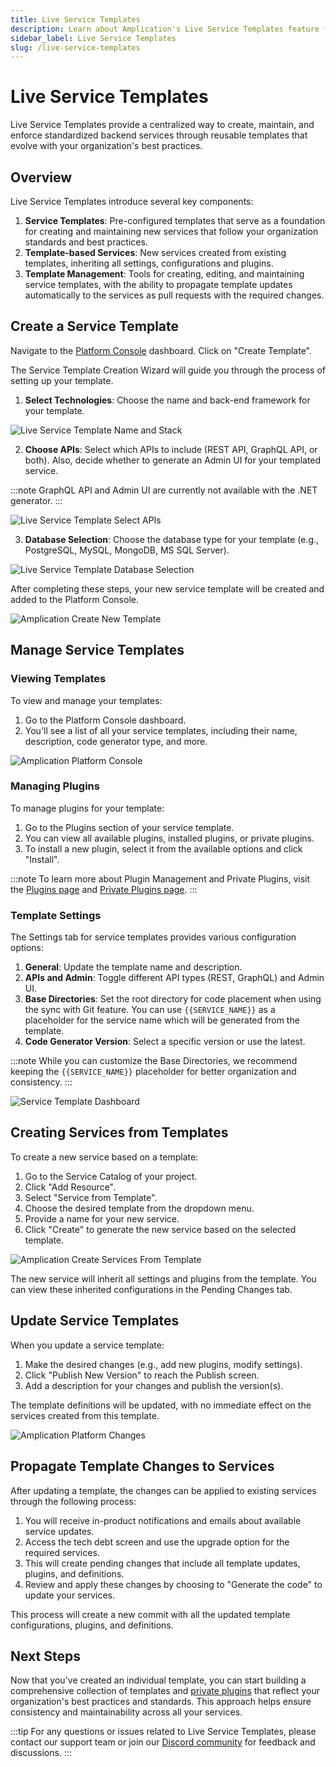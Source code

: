 ```yaml
---
title: Live Service Templates
description: Learn about Amplication's Live Service Templates feature for creating and managing standardized services.
sidebar_label: Live Service Templates
slug: /live-service-templates
---
```


# Live Service Templates

Live Service Templates provide a centralized way to create, maintain, and enforce standardized backend services through reusable templates that evolve with your organization's best practices.

## Overview

Live Service Templates introduce several key components:

1. **Service Templates**: Pre-configured templates that serve as a foundation for creating and maintaining new services that follow your organization standards and best practices.
2. **Template-based Services**: New services created from existing templates, inheriting all settings, configurations and plugins.
3. **Template Management**: Tools for creating, editing, and maintaining service templates, with the ability to propagate template updates automatically to the services as pull requests with the required changes.

## Create a Service Template

Navigate to the [Platform Console](/platform-console) dashboard. Click on "Create Template".

The Service Template Creation Wizard will guide you through the process of setting up your template.

1. **Select Technologies**: Choose the name and back-end framework for your template.

![Live Service Template Name and Stack](./assets/live-service-templates/name-and-stack.png)

2. **Choose APIs**: Select which APIs to include (REST API, GraphQL API, or both). Also, decide whether to generate an Admin UI for your templated service.

:::note
GraphQL API and Admin UI are currently not available with the .NET generator.
:::

![Live Service Template Select APIs](./assets/live-service-templates/apis.png)

3. **Database Selection**: Choose the database type for your template (e.g., PostgreSQL, MySQL, MongoDB, MS SQL Server).

![Live Service Template Database Selection](./assets/live-service-templates/database.png)

After completing these steps, your new service template will be created and added to the Platform Console.

![Amplication Create New Template](./assets/live-service-templates/complete.png)

## Manage Service Templates

### Viewing Templates

To view and manage your templates:

1. Go to the Platform Console dashboard.
2. You'll see a list of all your service templates, including their name, description, code generator type, and more.

![Amplication Platform Console](./assets/amplication-platform-console.png)

### Managing Plugins

To manage plugins for your template:

1. Go to the Plugins section of your service template.
2. You can view all available plugins, installed plugins, or private plugins.
3. To install a new plugin, select it from the available options and click "Install".

:::note
To learn more about Plugin Management and Private Plugins, visit the [Plugins page](/getting-started/plugins/) and [Private Plugins page](/private-plugins/).
:::

### Template Settings

The Settings tab for service templates provides various configuration options:

1. **General**: Update the template name and description.
2. **APIs and Admin**: Toggle different API types (REST, GraphQL) and Admin UI.
3. **Base Directories**: Set the root directory for code placement when using the sync with Git feature. You can use `{{SERVICE_NAME}}` as a placeholder for the service name which will be generated from the template.
4. **Code Generator Version**: Select a specific version or use the latest.

:::note
While you can customize the Base Directories, we recommend keeping the `{{SERVICE_NAME}}` placeholder for better organization and consistency.
:::

![Service Template Dashboard](./assets/live-service-templates/settings.png)

## Creating Services from Templates

To create a new service based on a template:

1. Go to the Service Catalog of your project.
2. Click "Add Resource".
3. Select "Service from Template".
4. Choose the desired template from the dropdown menu.
5. Provide a name for your new service.
6. Click "Create" to generate the new service based on the selected template.

![Amplication Create Services From Template](./assets/create-service-from-template.png)

The new service will inherit all settings and plugins from the template. You can view these inherited configurations in the Pending Changes tab.

## Update Service Templates

When you update a service template:

1. Make the desired changes (e.g., add new plugins, modify settings).
2. Click "Publish New Version" to reach the Publish screen.
3. Add a description for your changes and publish the version(s).

The template definitions will be updated, with no immediate effect on the services created from this template.

![Amplication Platform Changes](./assets/live-service-templates/platform-changes.png)

## Propagate Template Changes to Services

After updating a template, the changes can be applied to existing services through the following process:

1. You will receive in-product notifications and emails about available service updates.
2. Access the tech debt screen and use the upgrade option for the required services.
3. This will create pending changes that include all template updates, plugins, and definitions.
4. Review and apply these changes by choosing to "Generate the code" to update your services.

This process will create a new commit with all the updated template configurations, plugins, and definitions.

## Next Steps

Now that you've created an individual template, you can start building a comprehensive collection of templates and [private plugins](/private-plugins/) that reflect your organization's best practices and standards. This approach helps ensure consistency and maintainability across all your services.

:::tip
For any questions or issues related to Live Service Templates, please contact our support team or join our [Discord community](https://discord.gg/amplication) for feedback and discussions.
:::